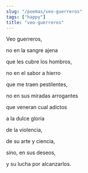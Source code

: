```yaml
---
slug: "/poemas/veo-guerreros"
tags: ["happy"]
title: "veo-guerreros"
---
```

Veo guerreros,

no en la sangre ajena

que les cubre los hombros,

no en el sabor a hierro

que me traen pestilentes,

no en sus miradas arrogantes

que veneran cual adictos

a la dulce gloria

de la violencia,

de su arte y ciencia,

sino, en sus deseos,

y su lucha por alcanzarlos.